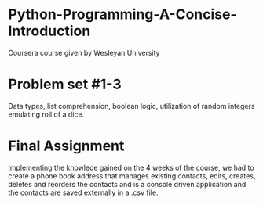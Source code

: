 # Python-Programming-A-Concise-Introduction
Coursera course given by Wesleyan University


# Problem set #1-3
Data types, list comprehension, boolean logic, utilization of random integers emulating roll of a dice.


# Final Assignment
Implementing the knowlede gained on the 4 weeks of the course, we had to create a phone book address that manages existing contacts, edits, creates, deletes and reorders the contacts and is a console driven application and the contacts are saved externally in a .csv file.
